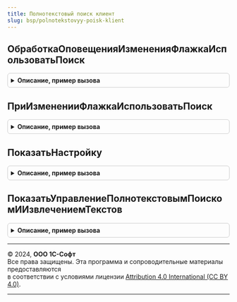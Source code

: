 ```yaml
---
title: Полнотекстовый поиск клиент
slug: bsp/polnotekstovyy-poisk-klient
---
```



## ОбработкаОповещенияИзмененияФлажкаИспользоватьПоиск
<details style="margin: 1em 0; padding: 0.5em; border: 1px solid #ccc; border-radius: 6px;">

<summary style="font-weight: bold; cursor: pointer;">Описание, пример вызова</summary>

```bsl

// Обработчик события ОбработкаОповещения для формы, на которой требуется отобразить флажок использования поиска.
//
// Параметры:
//   ИмяСобытия - Строка - имя события, которое было получено обработчиком события на форме.
//   ИспользоватьПолнотекстовыйПоиск - Число - реквизит, в который будет помещено значение.
//
// Пример:
//	Если ОбщегоНазначенияКлиент.ПодсистемаСуществует("СтандартныеПодсистемы.ПолнотекстовыйПоиск") Тогда
//		МодульПолнотекстовыйПоискКлиент = ОбщегоНазначенияКлиент.ОбщийМодуль("ПолнотекстовыйПоискКлиент");
//		МодульПолнотекстовыйПоискКлиент.ОбработкаОповещенияИзмененияФлажкаИспользоватьПоиск(
//			ИмяСобытия,
//			ИспользоватьПолнотекстовыйПоиск);
//	КонецЕсли;
//
Процедура ОбработкаОповещенияИзмененияФлажкаИспользоватьПоиск(Знач ИмяСобытия, ИспользоватьПолнотекстовыйПоиск) Экспорт
```

Пример вызова
```bsl
ПолнотекстовыйПоискКлиент.ОбработкаОповещенияИзмененияФлажкаИспользоватьПоиск(ИмяСобытия, ИспользоватьПолнотекстовыйПоиск) 
```
</details>

## ПриИзмененииФлажкаИспользоватьПоиск
<details style="margin: 1em 0; padding: 0.5em; border: 1px solid #ccc; border-radius: 6px;">

<summary style="font-weight: bold; cursor: pointer;">Описание, пример вызова</summary>

```bsl

// Обработчик события ПриИзменении для флажка, выполняющего переключение режима полнотекстового поиска.
// Флажок должен быть связан с реквизитом типа Число.
//
// Параметры:
//   ЗначениеФлажкаИспользоватьПоиск - Число - новое значение флажка, которое требуется обработать.
//
// Пример:
//	Если ОбщегоНазначенияКлиент.ПодсистемаСуществует("СтандартныеПодсистемы.ПолнотекстовыйПоиск") Тогда
//		МодульПолнотекстовыйПоискКлиент = ОбщегоНазначенияКлиент.ОбщийМодуль("ПолнотекстовыйПоискКлиент");
//		МодульПолнотекстовыйПоискКлиент.ПриИзмененииФлажкаИспользоватьПоиск(ИспользоватьПолнотекстовыйПоиск);
//	КонецЕсли;
//
Процедура ПриИзмененииФлажкаИспользоватьПоиск(ЗначениеФлажкаИспользоватьПоиск) Экспорт
```

Пример вызова
```bsl
ПолнотекстовыйПоискКлиент.ПриИзмененииФлажкаИспользоватьПоиск(ЗначениеФлажкаИспользоватьПоиск) 
```
</details>

## ПоказатьНастройку
<details style="margin: 1em 0; padding: 0.5em; border: 1px solid #ccc; border-radius: 6px;">

<summary style="font-weight: bold; cursor: pointer;">Описание, пример вызова</summary>

```bsl

// Открывает форму управления полнотекстовым поиском и извлечением текстов.
// Не забудьте команду, выполняющую вызов процедуры,
// установить зависимой от функциональной опции ИспользоватьПолнотекстовыйПоиск.
//
// Пример:
//	Если ОбщегоНазначенияКлиент.ПодсистемаСуществует("СтандартныеПодсистемы.ПолнотекстовыйПоиск") Тогда
//		МодульПолнотекстовыйПоискКлиент = ОбщегоНазначенияКлиент.ОбщийМодуль("ПолнотекстовыйПоискКлиент");
//		МодульПолнотекстовыйПоискКлиент.ПоказатьНастройку();
//	КонецЕсли;
//
Процедура ПоказатьНастройку() Экспорт
```

Пример вызова
```bsl
ПолнотекстовыйПоискКлиент.ПоказатьНастройку() 
```
</details>

## ПоказатьУправлениеПолнотекстовымПоискомИИзвлечениемТекстов
<details style="margin: 1em 0; padding: 0.5em; border: 1px solid #ccc; border-radius: 6px;">

<summary style="font-weight: bold; cursor: pointer;">Описание, пример вызова</summary>

```bsl

// Устарела. Следует использовать ПоказатьНастройку.
// Открывает форму управления полнотекстовым поиском и извлечения текстов.
//
Процедура ПоказатьУправлениеПолнотекстовымПоискомИИзвлечениемТекстов() Экспорт
```

Пример вызова
```bsl
ПолнотекстовыйПоискКлиент.ПоказатьУправлениеПолнотекстовымПоискомИИзвлечениемТекстов() 
```
</details>

---

© 2024, **ООО 1С-Софт**  
Все права защищены. Эта программа и сопроводительные материалы предоставляются  
в соответствии с условиями лицензии [Attribution 4.0 International (CC BY 4.0)](https://creativecommons.org/licenses/by/4.0/legalcode).

---

